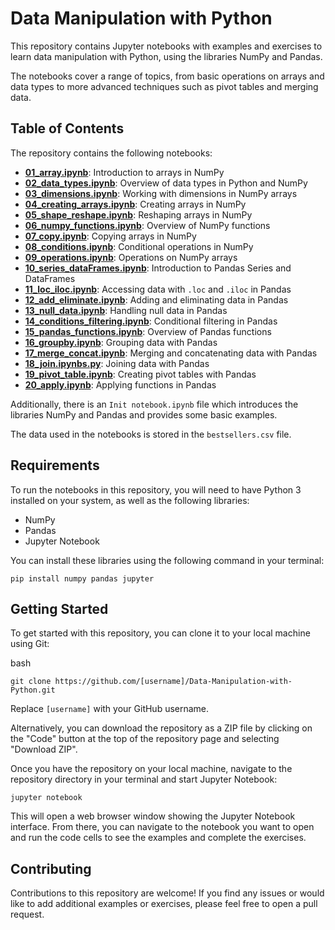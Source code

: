 
# Data Manipulation with Python

This repository contains Jupyter notebooks with examples and exercises to learn data manipulation with Python, using the libraries NumPy and Pandas.

The notebooks cover a range of topics, from basic operations on arrays and data types to more advanced techniques such as pivot tables and merging data.

## Table of Contents

The repository contains the following notebooks:
- [**01_array.ipynb**](https://github.com/Osvajorge/ds-platzi/blob/main/data_manipulation/01_array.ipynb): Introduction to arrays in NumPy
- [**02_data_types.ipynb**](https://github.com/Osvajorge/ds-platzi/blob/main/data_manipulation/02_data_types.ipynb): Overview of data types in Python and NumPy
- [**03_dimensions.ipynb**](https://github.com/Osvajorge/ds-platzi/blob/main/data_manipulation/03_dimentions.ipynb): Working with dimensions in NumPy arrays
- [**04_creating_arrays.ipynb**](https://github.com/Osvajorge/ds-platzi/blob/main/data_manipulation/04_creating_arrays.ipynb): Creating arrays in NumPy
- [**05_shape_reshape.ipynb**](https://github.com/Osvajorge/ds-platzi/blob/main/data_manipulation/05_shape_reshape.ipynb): Reshaping arrays in NumPy
- [**06_numpy_functions.ipynb**](https://github.com/Osvajorge/ds-platzi/blob/main/data_manipulation/06_numpy_functions.ipynb): Overview of NumPy functions
- [**07_copy.ipynb**](https://github.com/Osvajorge/ds-platzi/blob/main/data_manipulation/07_copy.ipynb): Copying arrays in NumPy
- [**08_conditions.ipynb**](https://github.com/Osvajorge/ds-platzi/blob/main/data_manipulation/08_conditions.ipynb): Conditional operations in NumPy
- [**09_operations.ipynb**](https://github.com/Osvajorge/ds-platzi/blob/main/data_manipulation/09_operations.ipynb): Operations on NumPy arrays
- [**10_series_dataFrames.ipynb**](https://github.com/Osvajorge/ds-platzi/blob/main/data_manipulation/10_series_dataFrames.ipynb): Introduction to Pandas Series and DataFrames
- [**11_loc_iloc.ipynb**](https://github.com/Osvajorge/ds-platzi/blob/main/data_manipulation/11_loc_iloc.ipynb): Accessing data with `.loc` and `.iloc` in Pandas
- [**12_add_eliminate.ipynb**](https://github.com/Osvajorge/ds-platzi/blob/main/data_manipulation/12_add_eliminate.ipynb): Adding and eliminating data in Pandas
- [**13_null_data.ipynb**](https://github.com/Osvajorge/ds-platzi/blob/main/data_manipulation/13_null_data.ipynb): Handling null data in Pandas
- [**14_conditions_filtering.ipynb**](https://github.com/Osvajorge/ds-platzi/blob/main/data_manipulation/14_conditions_filtering.ipynb): Conditional filtering in Pandas
- [**15_pandas_functions.ipynb**](https://github.com/Osvajorge/ds-platzi/blob/main/data_manipulation/15_pandas_functions.ipynb): Overview of Pandas functions
- [**16_groupby.ipynb**](https://github.com/Osvajorge/ds-platzi/blob/main/data_manipulation/16_groupby.ipynb): Grouping data with Pandas
- [**17_merge_concat.ipynb**](https://github.com/Osvajorge/ds-platzi/blob/main/data_manipulation/17_merge_concat.ipynb): Merging and concatenating data with Pandas
- [**18_join.ipynbs.py**](https://github.com/Osvajorge/ds-platzi/blob/main/data_manipulation/18_join.ipynb):  Joining data with Pandas
- [**19_pivot_table.ipynb**](https://github.com/Osvajorge/ds-platzi/blob/main/data_manipulation/19_pivot_table.ipynb): Creating pivot tables with Pandas
- [**20_apply.ipynb**](https://github.com/Osvajorge/ds-platzi/blob/main/data_manipulation/20_apply.ipynb): Applying functions in Pandas


Additionally, there is an `Init notebook.ipynb` file which introduces the libraries NumPy and Pandas and provides some basic examples.

The data used in the notebooks is stored in the `bestsellers.csv` file.

## Requirements

To run the notebooks in this repository, you will need to have Python 3 installed on your system, as well as the following libraries:

-   NumPy
-   Pandas
-   Jupyter Notebook

You can install these libraries using the following command in your terminal:

`pip install numpy pandas jupyter` 

## Getting Started

To get started with this repository, you can clone it to your local machine using Git:

bash

`git clone https://github.com/[username]/Data-Manipulation-with-Python.git` 

Replace `[username]` with your GitHub username.

Alternatively, you can download the repository as a ZIP file by clicking on the "Code" button at the top of the repository page and selecting "Download ZIP".

Once you have the repository on your local machine, navigate to the repository directory in your terminal and start Jupyter Notebook:

`jupyter notebook` 

This will open a web browser window showing the Jupyter Notebook interface. From there, you can navigate to the notebook you want to open and run the code cells to see the examples and complete the exercises.

## Contributing

Contributions to this repository are welcome! If you find any issues or would like to add additional examples or exercises, please feel free to open a pull request.
